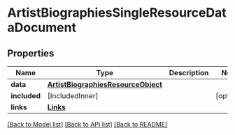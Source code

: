 # ArtistBiographiesSingleResourceDataDocument

## Properties
Name | Type | Description | Notes
------------ | ------------- | ------------- | -------------
**data** | [**ArtistBiographiesResourceObject**](ArtistBiographiesResourceObject.md) |  | 
**included** | [IncludedInner] |  | [optional] 
**links** | [**Links**](Links.md) |  | 

[[Back to Model list]](../README.md#documentation-for-models) [[Back to API list]](../README.md#documentation-for-api-endpoints) [[Back to README]](../README.md)


